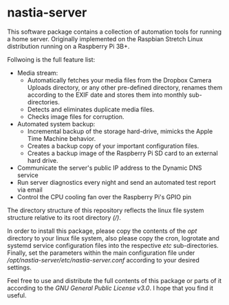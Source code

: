 # nastia-server

This software package contains a collection of automation tools for running a home server. Originally implemented on the Raspbian Stretch Linux distribution running on a Raspberry Pi 3B+.

Follwoing is the full feature list:

* Media stream: 
  * Automatically fetches your media files from the Dropbox Camera Uploads directory, or any other pre-defined directory, renames them according to the EXIF date and stores them into monthly sub-directories. 
  * Detects and eliminates duplicate media files.
  * Checks image files for corruption.
* Automated system backup:
  * Incremental backup of the storage hard-drive, mimicks the Apple Time Machine behavior.
  * Creates a backup copy of your important configuration files.
  * Creates a backup image of the Raspberry Pi SD card to an external hard drive.
* Communicate the server's public IP address to the Dynamic DNS service
* Run server diagnostics every night and send an automated test report via email
* Control the CPU cooling fan over the Raspberry Pi's GPIO pin

The directory structure of this repository reflects the linux file system structure relative to its root directory _(/)_.

In order to install this package, please copy the contents of the _opt_ directory to your linux file system, also please copy the cron, logrotate and systemd service configuration files into the respective _etc_ sub-directories. Finally, set the parameters within the main configuration file under _/opt/nastia-server/etc/nastia-server.conf_ according to your desired settings.

Feel free to use and distribute the full contents of this package or parts of it according to the _GNU General Public License v3.0_. I hope that you find it useful.
